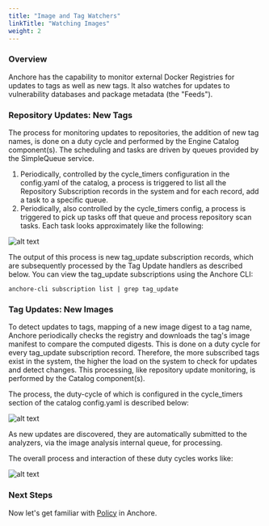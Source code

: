 ```yaml
---
title: "Image and Tag Watchers"
linkTitle: "Watching Images"
weight: 2
---
```


### Overview

Anchore has the capability to monitor external Docker Registries for updates to tags as well as new tags. It also watches for updates to vulnerability databases and package metadata (the "Feeds").

### Repository Updates: New Tags

The process for monitoring updates to repositories, the addition of new tag names, is done on a duty cycle and performed by the Engine Catalog component(s). The scheduling and tasks are driven by queues provided by the SimpleQueue service. 

1. Periodically, controlled by the cycle_timers configuration in the config.yaml of the catalog, a process is triggered to list all the Repository Subscription records in the system and for each record, add a task to a specific queue.
2. Periodically, also controlled by the cycle_timers config, a process is triggered to pick up tasks off that queue and process repository scan tasks. Each task looks approximately like the following:

![alt text](/RepoUpdateTask.jpg)

The output of this process is new tag_update subscription records, which are subsequently processed by the Tag Update handlers as described below. You can view the tag_update subscriptions using the Anchore CLI: 

`anchore-cli subscription list | grep tag_update`

### Tag Updates: New Images

To detect updates to tags, mapping of a new image digest to a tag name, Anchore periodically checks the registry and downloads the tag's image manifest to compare the computed digests. This is done on a duty cycle for every tag_update subscription record. Therefore, the more subscribed tags exist in the system, the higher the load on the system to check for updates and detect changes. This processing, like repository update monitoring, is performed by the Catalog component(s).

The process, the duty-cycle of which is configured in the cycle_timers section of the catalog config.yaml is described below:

![alt text](/TagUpdateTask.jpg)

As new updates are discovered, they are automatically submitted to the analyzers, via the image analysis internal queue, for processing.

The overall process and interaction of these duty cycles works like:

![alt text](/UpdateFlow.jpg)

### Next Steps

Now let's get familiar with [Policy](/docs/overview/concepts/policy) in Anchore. 